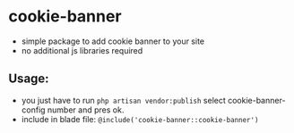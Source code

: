 # cookie-banner

- simple package to add cookie banner to your site
- no additional js libraries required

## Usage:

- you just have to run ```php artisan vendor:publish``` select cookie-banner-config number and pres ok.
- include in blade file: ```@include('cookie-banner::cookie-banner')```
